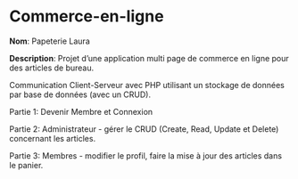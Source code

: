 # Commerce-en-ligne
**Nom**: Papeterie Laura

**Description**: Projet d’une application multi page de commerce en ligne pour des articles de bureau. 

Communication Client-Serveur avec PHP utilisant un stockage de données par base de données (avec un CRUD).

Partie 1: Devenir Membre et Connexion

Partie 2: Administrateur - gérer le CRUD (Create, Read, Update et Delete) concernant les articles.

Partie 3: Membres - modifier le profil, faire la mise à jour des articles dans le panier.

